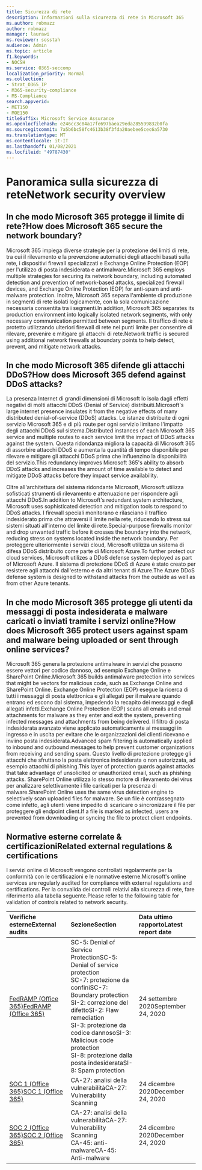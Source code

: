 ```yaml
---
title: Sicurezza di rete
description: Informazioni sulla sicurezza di rete in Microsoft 365
ms.author: robmazz
author: robmazz
manager: laurawi
ms.reviewer: sosstah
audience: Admin
ms.topic: article
f1.keywords:
- NOCSH
ms.service: O365-seccomp
localization_priority: Normal
ms.collection:
- Strat_O365_IP
- M365-security-compliance
- MS-Compliance
search.appverid:
- MET150
- MOE150
titleSuffix: Microsoft Service Assurance
ms.openlocfilehash: e246cc3c84a17fe697baea29eda285599832b0fa
ms.sourcegitcommit: 7a5b6bc58fc4613b38f3fda20aebee5cec6a5730
ms.translationtype: MT
ms.contentlocale: it-IT
ms.lasthandoff: 01/08/2021
ms.locfileid: "49787430"
---
```

# <a name="network-security-overview"></a><span data-ttu-id="3d025-103">Panoramica sulla sicurezza di rete</span><span class="sxs-lookup"><span data-stu-id="3d025-103">Network security overview</span></span>

## <a name="how-does-microsoft-365-secure-the-network-boundary"></a><span data-ttu-id="3d025-104">In che modo Microsoft 365 protegge il limite di rete?</span><span class="sxs-lookup"><span data-stu-id="3d025-104">How does Microsoft 365 secure the network boundary?</span></span>

<span data-ttu-id="3d025-105">Microsoft 365 impiega diverse strategie per la protezione dei limiti di rete, tra cui il rilevamento e la prevenzione automatici degli attacchi basati sulla rete, i dispositivi firewall specializzati e Exchange Online Protection (EOP) per l'utilizzo di posta indesiderata e antimalware.</span><span class="sxs-lookup"><span data-stu-id="3d025-105">Microsoft 365 employs multiple strategies for securing its network boundary, including automated detection and prevention of network-based attacks, specialized firewall devices, and Exchange Online Protection (EOP) for anti-spam and anti-malware protection.</span></span> <span data-ttu-id="3d025-106">Inoltre, Microsoft 365 separa l'ambiente di produzione in segmenti di rete isolati logicamente, con la sola comunicazione necessaria consentita tra i segmenti.</span><span class="sxs-lookup"><span data-stu-id="3d025-106">In addition, Microsoft 365 separates its production environment into logically isolated network segments, with only necessary communication permitted between segments.</span></span> <span data-ttu-id="3d025-107">Il traffico di rete è protetto utilizzando ulteriori firewall di rete nei punti limite per consentire di rilevare, prevenire e mitigare gli attacchi di rete.</span><span class="sxs-lookup"><span data-stu-id="3d025-107">Network traffic is secured using additional network firewalls at boundary points to help detect, prevent, and mitigate network attacks.</span></span>

## <a name="how-does-microsoft-365-defend-against-ddos-attacks"></a><span data-ttu-id="3d025-108">In che modo Microsoft 365 difende gli attacchi DDoS?</span><span class="sxs-lookup"><span data-stu-id="3d025-108">How does Microsoft 365 defend against DDoS attacks?</span></span>

<span data-ttu-id="3d025-109">La presenza Internet di grandi dimensioni di Microsoft lo isola dagli effetti negativi di molti attacchi DDoS (Denial of Service) distribuiti.</span><span class="sxs-lookup"><span data-stu-id="3d025-109">Microsoft's large internet presence insulates it from the negative effects of many distributed denial-of-service (DDoS) attacks.</span></span> <span data-ttu-id="3d025-110">Le istanze distribuite di ogni servizio Microsoft 365 e di più route per ogni servizio limitano l'impatto degli attacchi DDoS sul sistema.</span><span class="sxs-lookup"><span data-stu-id="3d025-110">Distributed instances of each Microsoft 365 service and multiple routes to each service limit the impact of DDoS attacks against the system.</span></span> <span data-ttu-id="3d025-111">Questa ridondanza migliora la capacità di Microsoft 365 di assorbire attacchi DDoS e aumenta la quantità di tempo disponibile per rilevare e mitigare gli attacchi DDoS prima che influenzino la disponibilità del servizio.</span><span class="sxs-lookup"><span data-stu-id="3d025-111">This redundancy improves Microsoft 365's ability to absorb DDoS attacks and increases the amount of time available to detect and mitigate DDoS attacks before they impact service availability.</span></span>

<span data-ttu-id="3d025-112">Oltre all'architettura del sistema ridondante Microsoft, Microsoft utilizza sofisticati strumenti di rilevamento e attenuazione per rispondere agli attacchi DDoS.</span><span class="sxs-lookup"><span data-stu-id="3d025-112">In addition to Microsoft's redundant system architecture, Microsoft uses sophisticated detection and mitigation tools to respond to DDoS attacks.</span></span> <span data-ttu-id="3d025-113">I firewall speciali monitorano e rilasciano il traffico indesiderato prima che attraversi il limite nella rete, riducendo lo stress sui sistemi situati all'interno del limite di rete.</span><span class="sxs-lookup"><span data-stu-id="3d025-113">Special-purpose firewalls monitor and drop unwanted traffic before it crosses the boundary into the network, reducing stress on systems located inside the network boundary.</span></span> <span data-ttu-id="3d025-114">Per proteggere ulteriormente i servizi cloud, Microsoft utilizza un sistema di difesa DDoS distribuito come parte di Microsoft Azure.</span><span class="sxs-lookup"><span data-stu-id="3d025-114">To further protect our cloud services, Microsoft utilizes a DDoS defense system deployed as part of Microsoft Azure.</span></span> <span data-ttu-id="3d025-115">Il sistema di protezione DDoS di Azure è stato creato per resistere agli attacchi dall'esterno e da altri tenant di Azure.</span><span class="sxs-lookup"><span data-stu-id="3d025-115">The Azure DDoS defense system is designed to withstand attacks from the outside as well as from other Azure tenants.</span></span>

## <a name="how-does-microsoft-365-protect-users-against-spam-and-malware-being-uploaded-or-sent-through-online-services"></a><span data-ttu-id="3d025-116">In che modo Microsoft 365 protegge gli utenti da messaggi di posta indesiderata e malware caricati o inviati tramite i servizi online?</span><span class="sxs-lookup"><span data-stu-id="3d025-116">How does Microsoft 365 protect users against spam and malware being uploaded or sent through online services?</span></span>

<span data-ttu-id="3d025-117">Microsoft 365 genera la protezione antimalware in servizi che possono essere vettori per codice dannoso, ad esempio Exchange Online e SharePoint Online.</span><span class="sxs-lookup"><span data-stu-id="3d025-117">Microsoft 365 builds antimalware protection into services that might be vectors for malicious code, such as Exchange Online and SharePoint Online.</span></span> <span data-ttu-id="3d025-118">Exchange Online Protection (EOP) esegue la ricerca di tutti i messaggi di posta elettronica e gli allegati per il malware quando entrano ed escono dal sistema, impedendo la recapito dei messaggi e degli allegati infetti.</span><span class="sxs-lookup"><span data-stu-id="3d025-118">Exchange Online Protection (EOP) scans all emails and email attachments for malware as they enter and exit the system, preventing infected messages and attachments from being delivered.</span></span> <span data-ttu-id="3d025-119">Il filtro di posta indesiderata avanzato viene applicato automaticamente ai messaggi in ingresso e in uscita per evitare che le organizzazioni dei clienti ricevano e inviino posta indesiderata.</span><span class="sxs-lookup"><span data-stu-id="3d025-119">Advanced spam filtering is automatically applied to inbound and outbound messages to help prevent customer organizations from receiving and sending spam.</span></span> <span data-ttu-id="3d025-120">Questo livello di protezione protegge gli attacchi che sfruttano la posta elettronica indesiderata o non autorizzata, ad esempio attacchi di phishing.</span><span class="sxs-lookup"><span data-stu-id="3d025-120">This layer of protection guards against attacks that take advantage of unsolicited or unauthorized email, such as phishing attacks.</span></span> <span data-ttu-id="3d025-121">SharePoint Online utilizza lo stesso motore di rilevamento dei virus per analizzare selettivamente i file caricati per la presenza di malware.</span><span class="sxs-lookup"><span data-stu-id="3d025-121">SharePoint Online uses the same virus detection engine to selectively scan uploaded files for malware.</span></span> <span data-ttu-id="3d025-122">Se un file è contrassegnato come infetto, agli utenti viene impedito di scaricare o sincronizzare il file per proteggere gli endpoint client.</span><span class="sxs-lookup"><span data-stu-id="3d025-122">If a file is marked as infected, users are prevented from downloading or syncing the file to protect client endpoints.</span></span>

## <a name="related-external-regulations--certifications"></a><span data-ttu-id="3d025-123">Normative esterne correlate & certificazioni</span><span class="sxs-lookup"><span data-stu-id="3d025-123">Related external regulations & certifications</span></span>

<span data-ttu-id="3d025-124">I servizi online di Microsoft vengono controllati regolarmente per la conformità con le certificazioni e le normative esterne.</span><span class="sxs-lookup"><span data-stu-id="3d025-124">Microsoft's online services are regularly audited for compliance with external regulations and certifications.</span></span> <span data-ttu-id="3d025-125">Per la convalida dei controlli relativi alla sicurezza di rete, fare riferimento alla tabella seguente.</span><span class="sxs-lookup"><span data-stu-id="3d025-125">Please refer to the following table for validation of controls related to network security.</span></span>

| <span data-ttu-id="3d025-126">**Verifiche esterne**</span><span class="sxs-lookup"><span data-stu-id="3d025-126">**External audits**</span></span> | <span data-ttu-id="3d025-127">**Sezione**</span><span class="sxs-lookup"><span data-stu-id="3d025-127">**Section**</span></span> | <span data-ttu-id="3d025-128">**Data ultimo rapporto**</span><span class="sxs-lookup"><span data-stu-id="3d025-128">**Latest report date**</span></span> |
|:--------------------|:------------|:-----------------------|
| [<span data-ttu-id="3d025-129">FedRAMP (Office 365)</span><span class="sxs-lookup"><span data-stu-id="3d025-129">FedRAMP (Office 365)</span></span>](https://compliance.microsoft.com/compliancemanager) | <span data-ttu-id="3d025-130">SC-5: Denial of Service Protection</span><span class="sxs-lookup"><span data-stu-id="3d025-130">SC-5: Denial of service protection</span></span> <br> <span data-ttu-id="3d025-131">SC-7: protezione da confini</span><span class="sxs-lookup"><span data-stu-id="3d025-131">SC-7: Boundary protection</span></span> <br> <span data-ttu-id="3d025-132">SI-2: correzione del difetto</span><span class="sxs-lookup"><span data-stu-id="3d025-132">SI-2: Flaw remediation</span></span> <br> <span data-ttu-id="3d025-133">SI-3: protezione da codice dannoso</span><span class="sxs-lookup"><span data-stu-id="3d025-133">SI-3: Malicious code protection</span></span> <br> <span data-ttu-id="3d025-134">SI-8: protezione dalla posta indesiderata</span><span class="sxs-lookup"><span data-stu-id="3d025-134">SI-8: Spam protection</span></span> | <span data-ttu-id="3d025-135">24 settembre 2020</span><span class="sxs-lookup"><span data-stu-id="3d025-135">September 24, 2020</span></span> |
| [<span data-ttu-id="3d025-136">SOC 1 (Office 365)</span><span class="sxs-lookup"><span data-stu-id="3d025-136">SOC 1 (Office 365)</span></span>](https://servicetrust.microsoft.com/ViewPage/MSComplianceGuideV3?command=Download&downloadType=Document&downloadId=90df3f9c-3aaf-4dbf-99d0-ca9f2991721b&tab=7027ead0-3d6b-11e9-b9e1-290b1eb4cdeb&docTab=7027ead0-3d6b-11e9-b9e1-290b1eb4cdeb_SOC_%2F_SSAE_16_Reports) | <span data-ttu-id="3d025-137">CA-27: analisi della vulnerabilità</span><span class="sxs-lookup"><span data-stu-id="3d025-137">CA-27: Vulnerability Scanning</span></span> | <span data-ttu-id="3d025-138">24 dicembre 2020</span><span class="sxs-lookup"><span data-stu-id="3d025-138">December 24, 2020</span></span> |
| [<span data-ttu-id="3d025-139">SOC 2 (Office 365)</span><span class="sxs-lookup"><span data-stu-id="3d025-139">SOC 2 (Office 365)</span></span>](https://servicetrust.microsoft.com/ViewPage/MSComplianceGuideV3?command=Download&downloadType=Document&downloadId=a73c1738-7892-42b7-acd3-87b6371c53f6&tab=7027ead0-3d6b-11e9-b9e1-290b1eb4cdeb&docTab=7027ead0-3d6b-11e9-b9e1-290b1eb4cdeb_SOC_%2F_SSAE_16_Reports) | <span data-ttu-id="3d025-140">CA-27: analisi della vulnerabilità</span><span class="sxs-lookup"><span data-stu-id="3d025-140">CA-27: Vulnerability Scanning</span></span> <br> <span data-ttu-id="3d025-141">CA-45: anti-malware</span><span class="sxs-lookup"><span data-stu-id="3d025-141">CA-45: Anti-malware</span></span> | <span data-ttu-id="3d025-142">24 dicembre 2020</span><span class="sxs-lookup"><span data-stu-id="3d025-142">December 24, 2020</span></span> |